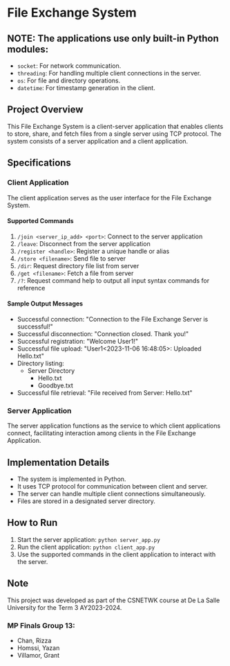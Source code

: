 # File Exchange System
## NOTE: The applications use only built-in Python modules:
- `socket`: For network communication.
- `threading`: For handling multiple client connections in the server.
- `os`: For file and directory operations.
- `datetime`: For timestamp generation in the client.

## Project Overview

This File Exchange System is a client-server application that enables clients to store, share, and fetch files from a single server using TCP protocol. The system consists of a server application and a client application.

## Specifications

### Client Application

The client application serves as the user interface for the File Exchange System.

#### Supported Commands

1. `/join <server_ip_add> <port>`: Connect to the server application
2. `/leave`: Disconnect from the server application
3. `/register <handle>`: Register a unique handle or alias
4. `/store <filename>`: Send file to server
5. `/dir`: Request directory file list from server
6. `/get <filename>`: Fetch a file from server
7. `/?`: Request command help to output all input syntax commands for reference

#### Sample Output Messages

- Successful connection: "Connection to the File Exchange Server is successful!"
- Successful disconnection: "Connection closed. Thank you!"
- Successful registration: "Welcome User1!"
- Successful file upload: "User1<2023-11-06 16:48:05>: Uploaded Hello.txt"
- Directory listing:
  - Server Directory
    - Hello.txt
    - Goodbye.txt
- Successful file retrieval: "File received from Server: Hello.txt"

### Server Application

The server application functions as the service to which client applications connect, facilitating interaction among clients in the File Exchange Application.

## Implementation Details

- The system is implemented in Python.
- It uses TCP protocol for communication between client and server.
- The server can handle multiple client connections simultaneously.
- Files are stored in a designated server directory.

## How to Run

1. Start the server application: `python server_app.py`
2. Run the client application: `python client_app.py`
3. Use the supported commands in the client application to interact with the server.

## Note

This project was developed as part of the CSNETWK course at De La Salle University for the Term 3 AY2023-2024.


### MP Finals Group 13:
- Chan, Rizza
- Homssi, Yazan
- Villamor, Grant